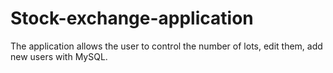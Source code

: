 # Stock-exchange-application
 The application allows the user to control the number of lots, edit them, add new users with MySQL.
